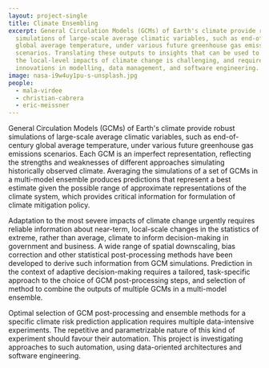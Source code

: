 ```yaml
---
layout: project-single
title: Climate Ensembling
excerpt: General Circulation Models (GCMs) of Earth's climate provide robust
  simulations of large-scale average climatic variables, such as end-of-century
  global average temperature, under various future greenhouse gas emissions
  scenarios. Translating these outputs to insights that can be used to manage
  the local-level impacts of climate change is challenging, and requires
  innovations in modelling, data management, and software engineering.
image: nasa-i9w4uy1pu-s-unsplash.jpg
people:
  - mala-virdee
  - christian-cabrera
  - eric-meissner
---
```

General Circulation Models (GCMs) of Earth's climate provide robust simulations of large-scale average climatic variables, such as end-of-century global average temperature, under various future greenhouse gas emissions scenarios. Each GCM is an imperfect representation, reflecting the strengths and weaknesses of different approaches simulating historically observed climate. Averaging the simulations of a set of GCMs in a multi-model ensemble produces predictions that represent a best estimate given the possible range of approximate representations of the climate system, which provides critical information for formulation of climate mitigation policy.

Adaptation to the most severe impacts of climate change urgently requires reliable information about near-term, local-scale changes in the statistics of extreme, rather than average, climate to inform decision-making in government and business. A wide range of spatial downscaling, bias correction and other statistical post-processing methods have been developed to derive such information from GCM simulations. Prediction in the context of adaptive decision-making requires a tailored, task-specific approach to the choice of GCM post-processing steps, and selection of method to combine the outputs of multiple GCMs in a multi-model ensemble.

Optimal selection of GCM post-processing and ensemble methods for a specific climate risk prediction application requires multiple data-intensive experiments. The repetitive and parametrizable nature of this kind of experiment should favour their automation. This project is investigating approaches to such automation, using data-oriented architectures and software engineering.
